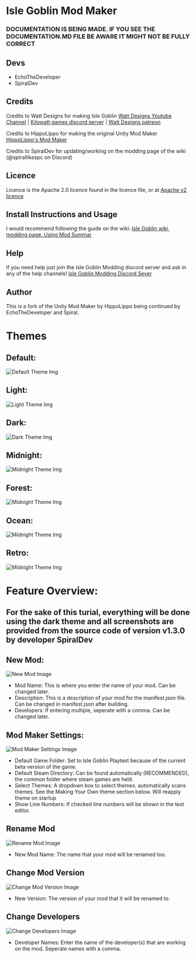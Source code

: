 # Isle Goblin Mod Maker

### DOCUMENTATION IS BEING MADE. IF YOU SEE THE DOCUMENTATION.MD FILE BE AWARE IT MIGHT NOT BE FULLY CORRECT

## Devs

* EchoTheDeveloper
* SpiralDev

## Credits
Credits to Watt Designs for making Isle Goblin [Watt Designs Youtube Channel](https://www.youtube.com/@WattDesigns) | [Kilowatt games discord server](https://discord.gg/TM8n7ENJPa) | [Watt Designs patreon](https://www.patreon.com/WattDesigns)

Credits to HippoLippo for making the original Unity Mod Maker [HippoLippo's Mod Maker](https://github.com/HippoLippo/Unity-Mod-Maker)

Credits to SpiralDev for updating/working on the modding page of the wiki (@spirallikespc on Discord)

## Licence

Licence is the Apache 2.0 licence found in the licence file, or at [Apache v2 licence](https://www.apache.org/licenses/LICENSE-2.0)

## Install Instructions and Usage

I would recommend following the guide on the wiki: [Isle Goblin wiki, modding page. Using Mod Summar](https://islegoblin.wiki/wiki/Modding_for_Isle_Goblin#Using_Mods_Summary)

## Help

If you need help just join the Isle Goblin Modding discord server and ask in any of the help channels! [Isle Goblin Modding Discord Sever](https://discord.gg/vKy7YHPMmx)

## Author

This is a fork of the Unity Mod Maker by HippoLippo being continued by EchoTheDeveloper and Spiral.

# Themes

## Default:
![Default Theme Img](github/imgs/themes/default.png)
## Light:
![Light Theme Img](github/imgs/themes/light.png)
## Dark:
![Dark Theme Img](github/imgs/themes/dark.png)
## Midnight:
![Midnight Theme Img](github/imgs/themes/midnight.png)
## Forest:
![Midnight Theme Img](github/imgs/themes/forest.png)
## Ocean:
![Midnight Theme Img](github/imgs/themes/ocean.png)
## Retro:
![Midnight Theme Img](github/imgs/themes/retro.png)

# Feature Overview:
## For the sake of this turial, everything will be done using the dark theme and all screenshots are provided from the source code of version v1.3.0 by developer SpiralDev
## New Mod:
![New Mod Image](github/imgs/readme/newmod.png)
* Mod Name: This is where you enter the name of your mod. Can be changed later.
* Description: This is a description of your mod for the manifest.json file. Can be changed in manifest.json after building.
* Developers: If entering multiple, seperate with a comma. Can be changed later.

## Mod Maker Settings:
![Mod Maker Settings Image](github/imgs/readme/igmm_settings.png)
* Default Game Folder: Set to Isle Goblin Playtest because of the current beta version of the game.
* Default Steam Directory: Can be found automatically (RECOMMENDED), the common folder where steam games are held.
* Select Themes: A dropdown box to select themes. automatically scans themes. See the Making Your Own theme section below. Will reapply theme on startup
* Show Line Numbers: If checked line numbers will be shown in the text editor.

## Rename Mod
![Rename Mod Image](github/imgs/readme/rename.png)
* New Mod Name: The name that your mod will be renamed too.

## Change Mod Version
![Change Mod Version Image](github/imgs/readme/changeversion.png)
* New Version: The version of your mod that it will be renamed to.

## Change Developers
![Change Developers Image](github/imgs/readme/changedevs.png)
* Developer Names: Enter the name of the developer(s) that are working on the mod. Seperate names with a comma.
